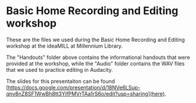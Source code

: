 # Basic Home Recording and Editing workshop

These are the files we used during the Basic Home Recording and Editing workshop at the ideaMILL at Millennium Library.

The "Handouts" folder above contains the informational handouts that were provided at the workshop, while the "Audio" folder contains the WAV files that we used to practice editing in Audacity.

The slides for this presentaiton can be found [https://docs.google.com/presentation/d/18NVe6LSup-qnv8nZ8SF1WwBh8tt3YifPMVrTAa1rS6o/edit?usp=sharing](here).
